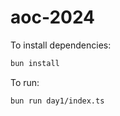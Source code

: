 # aoc-2024

To install dependencies:

```bash
bun install
```

To run:

```bash
bun run day1/index.ts
```

